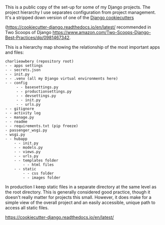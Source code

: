 This is a public copy of the set-up for some of my Django projects. The project hierarchy I use separates configuration from project management. It's a stripped down version of one of the [Django cookiecutters](https://cookiecutter-django.readthedocs.io/en/latest/)






(https://cookiecutter-django.readthedocs.io/en/latest/ recommended in Two Scoops of Django https://www.amazon.com/Two-Scoops-Django-Best-Practices/dp/0981467342. 

This is a hierarchy map showing the relationship of the most important apps and files: 
```
charlieawbery (repository root)
- - apps settings
- - secrets.json
- - init.py
- - .venv (all my Django virtual environments here)
- - config 
     - - basesettings.py
     - - productionsettings.py
     - - devsettings.py
     - - init.py
     - - urls.py
- - gitignore
- - activity log
- - manage.py
- - readme
- - requirements.txt (pip freeze)
- passenger_wsgi.py
- wsgi.py
- - hubapp
    - - init.py
    - - models.py
    - - views.py
    - - urls.py
    - - templates folder
        - - html files
    - - static
        - - css folder
        - - images folder

```

In production I keep static files in a separate directory at the same level as the root directory. This is generally considered good practice, though it doesn't really matter for projects this small. However, it does make for a simple view of the overall project and an easily accessible, unique path to access all static files. 


https://cookiecutter-django.readthedocs.io/en/latest/



